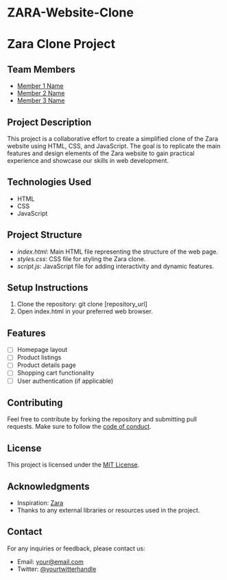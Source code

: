 # ZARA-Website-Clone
# Zara Clone Project

## Team Members
- [Member 1 Name](#)
- [Member 2 Name](#)
- [Member 3 Name](#)

## Project Description
This project is a collaborative effort to create a simplified clone of the Zara website using HTML, CSS, and JavaScript. The goal is to replicate the main features and design elements of the Zara website to gain practical experience and showcase our skills in web development.

## Technologies Used
- HTML
- CSS
- JavaScript

## Project Structure
- *index.html*: Main HTML file representing the structure of the web page.
- *styles.css*: CSS file for styling the Zara clone.
- *script.js*: JavaScript file for adding interactivity and dynamic features.

## Setup Instructions
1. Clone the repository: git clone [repository_url]
2. Open index.html in your preferred web browser.

## Features
- [ ] Homepage layout
- [ ] Product listings
- [ ] Product details page
- [ ] Shopping cart functionality
- [ ] User authentication (if applicable)

## Contributing
Feel free to contribute by forking the repository and submitting pull requests. Make sure to follow the [code of conduct](CODE_OF_CONDUCT.md).

## License
This project is licensed under the [MIT License](LICENSE).

## Acknowledgments
- Inspiration: [Zara](https://www.zara.com/)
- Thanks to any external libraries or resources used in the project.

## Contact
For any inquiries or feedback, please contact us:
- Email: [your@email.com](mailto:your@email.com)
- Twitter: [@yourtwitterhandle](https://twitter.com/yourtwitterhandle)